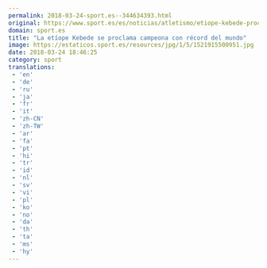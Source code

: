 ```yaml
---
permalink: 2018-03-24-sport.es--344634393.html
original: https://www.sport.es/es/noticias/atletismo/etiope-kebede-proclama-campeona-con-record-del-mundo-6714007?utm_source=rss-noticias&utm_medium=feed&utm_campaign=atletismo
domain: sport.es
title: "La etíope Kebede se proclama campeona con récord del mundo"
image: https://estaticos.sport.es/resources/jpg/1/5/1521915500951.jpg
date: 2018-03-24 18:46:25
category: sport
translations: 
 - 'en'
 - 'de'
 - 'ru'
 - 'ja'
 - 'fr'
 - 'it'
 - 'zh-CN'
 - 'zh-TW'
 - 'ar'
 - 'fa'
 - 'pt'
 - 'hi'
 - 'tr'
 - 'id'
 - 'nl'
 - 'sv'
 - 'vi'
 - 'pl'
 - 'ko'
 - 'no'
 - 'da'
 - 'th'
 - 'ta'
 - 'ms'
 - 'hy'
---
```


